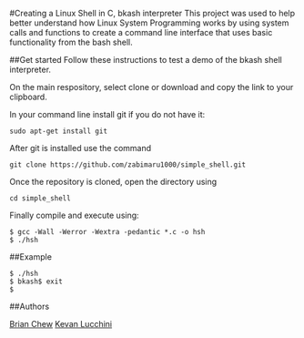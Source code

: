 #Creating a Linux Shell in C, bkash interpreter
This project was used to help better understand how Linux System Programming works
by using system calls and functions to create a command line interface that uses
basic functionality from the bash shell.

##Get started
Follow these instructions to test a demo of the bkash shell interpreter.

On the main respository, select clone or download and copy the link to your clipboard.

In your command line install git if you do not have it:

```
sudo apt-get install git

```
After git is installed use the command

```
git clone https://github.com/zabimaru1000/simple_shell.git

```
Once the repository is cloned, open the directory using

```
cd simple_shell

```
Finally compile and execute using:

```
$ gcc -Wall -Werror -Wextra -pedantic *.c -o hsh
$ ./hsh

```
##Example
```
$ ./hsh
$ bkash$ exit
$

```

##Authors

[Brian Chew](https://github.com/zabimaru1000)
[Kevan Lucchini](https//github.com/kevanlucc)
